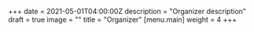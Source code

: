 +++
date = 2021-05-01T04:00:00Z
description = "Organizer description"
draft = true
image = ""
title = "Organizer"
[menu.main]
weight = 4
+++
